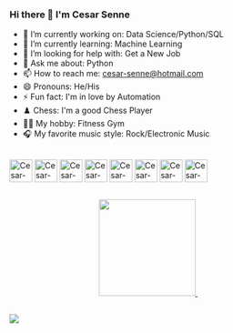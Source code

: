 ### Hi there 👋 I'm Cesar Senne

- 🔭 I’m currently working on: Data Science/Python/SQL
- 🌱 I’m currently learning: Machine Learning
- 🤔 I’m looking for help with: Get a New Job
- 💬 Ask me about: Python
- 📫 How to reach me: cesar-senne@hotmail.com
- 😄 Pronouns: He/His
- ⚡ Fun fact: I'm in love by Automation
- ♟️ Chess: I'm a good Chess Player
- 🏋️‍♂️ My hobby: Fitness Gym
- 🎧 My favorite music style: Rock/Electronic Music

<div style="display: inline_block"><br>
  <img align="center" alt="Cesar-Python" height="40" width="40" src="https://cdn.jsdelivr.net/gh/devicons/devicon/icons/python/python-original.svg" />
  <img align="center" alt="Cesar-Python" height="40" width="40" src="https://cdn.jsdelivr.net/gh/devicons/devicon/icons/jupyter/jupyter-original-wordmark.svg" />
  <img align="center" alt="Cesar-Python" height="40" width="40" src="https://cdn.jsdelivr.net/gh/devicons/devicon/icons/pandas/pandas-original-wordmark.svg" />
  <img align="center" alt="Cesar-Python" height="40" width="40" src="https://cdn.jsdelivr.net/gh/devicons/devicon/icons/numpy/numpy-original.svg" />
  <img align="center" alt="Cesar-Python" height="40" width="40" src="https://cdn.jsdelivr.net/gh/devicons/devicon/icons/microsoftsqlserver/microsoftsqlserver-plain.svg" />
  <img align="center" alt="Cesar-Python" height="40" width="40" src="https://cdn.jsdelivr.net/gh/devicons/devicon/icons/mysql/mysql-original.svg" />
  <img align="center" alt="Cesar-Python" height="40" width="40" src="https://cdn.jsdelivr.net/gh/devicons/devicon/icons/vscode/vscode-original-wordmark.svg" />
  <img align="center" alt="Cesar-Python" height="40" width="40" src="https://cdn.jsdelivr.net/gh/devicons/devicon/icons/pycharm/pycharm-original.svg" />

</div>

##

<div align="center">
  <a href="https://github.com/cesarsenne">
  <img height="170em" src="https://github-readme-stats.vercel.app/api?username=cesarsenne&show_icons=true&theme=dracula&include_all_commits=true&count_private=true"/>
  <img height="17em" src="https://github-readme-stats.vercel.app/api/top-langs/?username=cesarsenne&layout=compact&langs_count=7&theme=dracula"/>
</div>

##

<div>
  <a href="https://www.linkedin.com/in/cesar-senne-990285b2" target="_blank"><img src="https://img.shields.io/badge/-LinkedIn-%230077B5?style=for-the-badge&logo=linkedin&logoColor=white" target="_blank"></a> 
</div>
